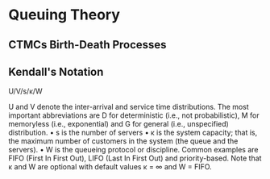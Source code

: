 # Queuing Theory

## CTMCs Birth-Death Processes


## Kendall's Notation

U/V/s/κ/W


U and V denote the inter-arrival and service time distributions. The most important
abbreviations are D for deterministic (i.e., not probabilistic), M for memoryless (i.e.,
exponential) and G for general (i.e., unspecified) distribution.
• s is the number of servers
• κ is the system capacity; that is, the maximum number of customers in the system (the
queue and the servers).
• W is the queueing protocol or discipline. Common examples are FIFO (First In First
Out), LIFO (Last In First Out) and priority-based.
Note that κ and W are optional with default values κ = ∞ and W = FIFO.
